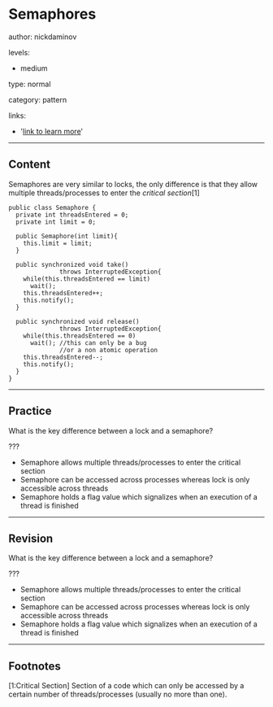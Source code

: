 # Semaphores
author: nickdaminov

levels:

  - medium

type: normal

category: pattern

links:

  - '[link to learn more](https://enki.com)'

---
## Content

Semaphores are very similar to locks, the only difference is that they allow multiple threads/processes to enter the *critical section*[1]

```
public class Semaphore {
  private int threadsEntered = 0;
  private int limit = 0;

  public Semaphore(int limit){
    this.limit = limit;
  }

  public synchronized void take()
              throws InterruptedException{
    while(this.threadsEntered == limit)
      wait();
    this.threadsEntered++;
    this.notify();
  }

  public synchronized void release()
              throws InterruptedException{
    while(this.threadsEntered == 0)
      wait(); //this can only be a bug
              //or a non atomic operation
    this.threadsEntered--;
    this.notify();
  }
}
```
---
## Practice

What is the key difference between a lock and a semaphore?

???

* Semaphore allows multiple threads/processes to enter the critical section
* Semaphore can be accessed across processes whereas lock is only accessible across threads
* Semaphore holds a flag value which signalizes when an execution of a thread is finished

---
## Revision

What is the key difference between a lock and a semaphore?

???

* Semaphore allows multiple threads/processes to enter the critical section
* Semaphore can be accessed across processes whereas lock is only accessible across threads
* Semaphore holds a flag value which signalizes when an execution of a thread is finished

---
## Footnotes

[1:Critical Section]
Section of a code which can only be accessed by a certain number of threads/processes (usually no more than one).   
